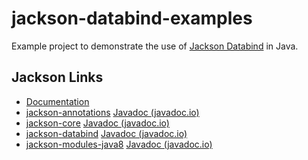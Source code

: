 jackson-databind-examples
=========================

Example project to demonstrate the use of [Jackson Databind](https://github.com/FasterXML/jackson-databind) in Java.

## Jackson Links

* [Documentation](https://github.com/FasterXML/jackson-docs)
* [jackson-annotations](https://github.com/FasterXML/jackson-annotations) [Javadoc (javadoc.io)](https://javadoc.io/doc/com.fasterxml.jackson.core/jackson-annotations/latest/)
* [jackson-core](https://github.com/FasterXML/jackson-core) [Javadoc (javadoc.io)](https://javadoc.io/doc/com.fasterxml.jackson.core/jackson-core/latest/)
* [jackson-databind](https://github.com/FasterXML/jackson-databind) [Javadoc (javadoc.io)](https://javadoc.io/doc/com.fasterxml.jackson.core/jackson-databind/latest/)
* [jackson-modules-java8](https://github.com/FasterXML/jackson-modules-java8) [Javadoc (javadoc.io)](https://javadoc.io/doc/com.fasterxml.jackson.datatype/jackson-datatype-jsr310/latest/)
